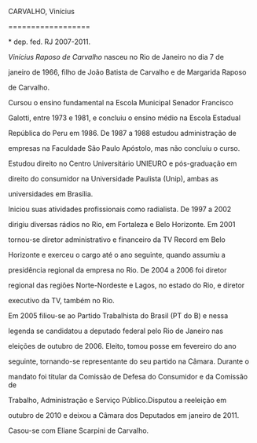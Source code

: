 CARVALHO, Vinícius

==================



\* dep. fed. RJ 2007-2011.



*Vinícius Raposo de Carvalho* nasceu no Rio de Janeiro no dia 7 de

janeiro de 1966, filho de João Batista de Carvalho e de Margarida Raposo

de Carvalho.



Cursou o ensino fundamental na Escola Municipal Senador Francisco

Galotti, entre 1973 e 1981, e concluiu o ensino médio na Escola Estadual

República do Peru em 1986. De 1987 a 1988 estudou administração de

empresas na Faculdade São Paulo Apóstolo, mas não concluiu o curso.

Estudou direito no Centro Universitário UNIEURO e pós-graduação em

direito do consumidor na Universidade Paulista (Unip), ambas as

universidades em Brasília.



Iniciou suas atividades profissionais como radialista. De 1997 a 2002

dirigiu diversas rádios no Rio, em Fortaleza e Belo Horizonte. Em 2001

tornou-se diretor administrativo e financeiro da TV Record em Belo

Horizonte e exerceu o cargo até o ano seguinte, quando assumiu a

presidência regional da empresa no Rio. De 2004 a 2006 foi diretor

regional das regiões Norte-Nordeste e Lagos, no estado do Rio, e diretor

executivo da TV, também no Rio.



Em 2005 filiou-se ao Partido Trabalhista do Brasil (PT do B) e nessa

legenda se candidatou a deputado federal pelo Rio de Janeiro nas

eleições de outubro de 2006. Eleito, tomou posse em fevereiro do ano

seguinte, tornando-se representante do seu partido na Câmara. Durante o

mandato foi titular da Comissão de Defesa do Consumidor e da Comissão de

Trabalho, Administração e Serviço Público.Disputou a reeleição em

outubro de 2010 e deixou a Câmara dos Deputados em janeiro de 2011.



Casou-se com Eliane Scarpini de Carvalho.



